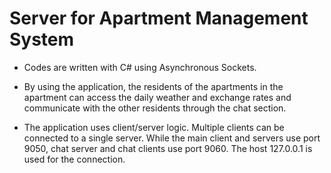 # Server for Apartment Management System

* Codes are written with C# using Asynchronous Sockets.

* By using the application, the residents 
of the apartments in the apartment can access the 
daily weather and exchange rates and 
communicate with the other residents through the 
chat section.

* The application uses client/server 
logic. Multiple clients can be connected to a single 
server. While the main client and servers use port 
9050, chat server and chat clients use port 9060. 
The host 127.0.0.1 is used for the connection.


